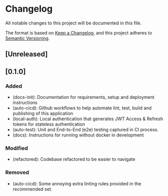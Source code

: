 # Changelog

All notable changes to this project will be documented in this file.

The format is based on [Keep a Changelog](https://keepachangelog.com/en/1.0.0/),
and this project adheres to [Semantic Versioning](https://semver.org/spec/v2.0.0.html).

## [Unreleased]

## [0.1.0]

### Added

- (docs-init): Documentation for requirements, setup and deployment instructions
- (auto-cicd): Github workflows to help automate lint, test, build and publishing of this application
- (local-auth): Local authentication that generates JWT Access & Refresh tokens for stateless authentication
- (auto-test): Unit and End-to-End (e2e) testing captured in CI process.
- (docs): Instructions for running without docker in development

### Modified

- (refactored): Codebase refactored to be easier to navigate

### Removed

- (auto-cicd): Some annoying extra linting rules provided in the recommended set.